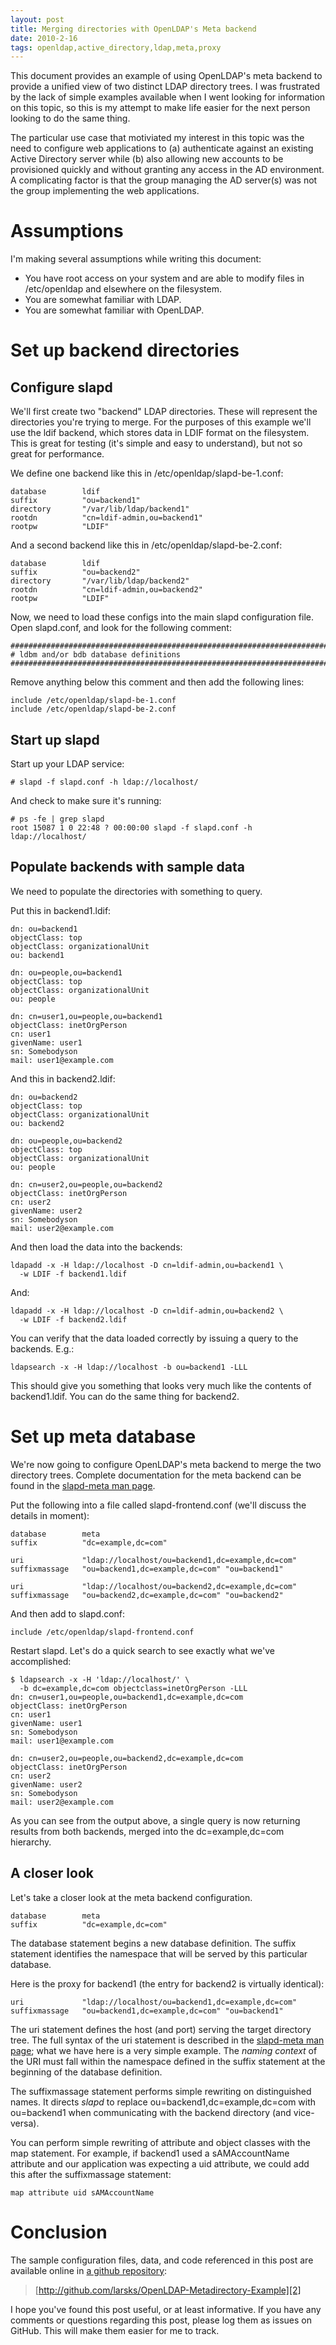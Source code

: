 ```yaml
---
layout: post
title: Merging directories with OpenLDAP's Meta backend
date: 2010-2-16
tags: openldap,active_directory,ldap,meta,proxy
---
```


This document provides an example of using OpenLDAP's meta backend to provide a unified view of two distinct LDAP directory trees. I was frustrated by the lack of simple examples available when I went looking for information on this topic, so this is my attempt to make life easier for the next person looking to do the same thing.

The particular use case that motiviated my interest in this topic was the need to configure web applications to (a) authenticate against an existing Active Directory server while (b) also allowing new accounts to be provisioned quickly and without granting any access in the AD environment. A complicating factor is that the group managing the AD server(s) was not the group implementing the web applications.

# Assumptions

I'm making several assumptions while writing this document:

  - You have root access on your system and are able to modify files in /etc/openldap and elsewhere on the filesystem.
  - You are somewhat familiar with LDAP.
  - You are somewhat familiar with OpenLDAP.

# Set up backend directories

## Configure slapd

We'll first create two "backend" LDAP directories. These will represent the directories you're trying to merge. For the purposes of this example we'll use the ldif backend, which stores data in LDIF format on the filesystem. This is great for testing (it's simple and easy to understand), but not so great for performance.

We define one backend like this in /etc/openldap/slapd-be-1.conf:
    
    
    database        ldif
    suffix          "ou=backend1"
    directory       "/var/lib/ldap/backend1"
    rootdn          "cn=ldif-admin,ou=backend1"
    rootpw          "LDIF"
    

And a second backend like this in /etc/openldap/slapd-be-2.conf:
    
    
    database        ldif
    suffix          "ou=backend2"
    directory       "/var/lib/ldap/backend2"
    rootdn          "cn=ldif-admin,ou=backend2"
    rootpw          "LDIF"
    

Now, we need to load these configs into the main slapd configuration file. Open slapd.conf, and look for the following comment:
    
    
    #######################################################################
    # ldbm and/or bdb database definitions
    #######################################################################
    

Remove anything below this comment and then add the following lines:
    
    
    include /etc/openldap/slapd-be-1.conf
    include /etc/openldap/slapd-be-2.conf
    

## Start up slapd

Start up your LDAP service:
    
    
    # slapd -f slapd.conf -h ldap://localhost/
    

And check to make sure it's running:
    
    
    # ps -fe | grep slapd
    root 15087 1 0 22:48 ? 00:00:00 slapd -f slapd.conf -h ldap://localhost/
    

## Populate backends with sample data

We need to populate the directories with something to query.

Put this in backend1.ldif:
    
    
    dn: ou=backend1
    objectClass: top
    objectClass: organizationalUnit
    ou: backend1
    
    dn: ou=people,ou=backend1
    objectClass: top
    objectClass: organizationalUnit
    ou: people
    
    dn: cn=user1,ou=people,ou=backend1
    objectClass: inetOrgPerson
    cn: user1
    givenName: user1
    sn: Somebodyson
    mail: user1@example.com
    

And this in backend2.ldif:
    
    
    dn: ou=backend2
    objectClass: top
    objectClass: organizationalUnit
    ou: backend2
    
    dn: ou=people,ou=backend2
    objectClass: top
    objectClass: organizationalUnit
    ou: people
    
    dn: cn=user2,ou=people,ou=backend2
    objectClass: inetOrgPerson
    cn: user2
    givenName: user2
    sn: Somebodyson
    mail: user2@example.com
    

And then load the data into the backends:
    
    
    ldapadd -x -H ldap://localhost -D cn=ldif-admin,ou=backend1 \
      -w LDIF -f backend1.ldif
    

And:
    
    
    ldapadd -x -H ldap://localhost -D cn=ldif-admin,ou=backend2 \
      -w LDIF -f backend2.ldif
    

You can verify that the data loaded correctly by issuing a query to the backends. E.g.:
    
    
    ldapsearch -x -H ldap://localhost -b ou=backend1 -LLL
    

This should give you something that looks very much like the contents of backend1.ldif. You can do the same thing for backend2.

# Set up meta database

We're now going to configure OpenLDAP's meta backend to merge the two directory trees. Complete documentation for the meta backend can be found in the [slapd-meta man page][1].

Put the following into a file called slapd-frontend.conf (we'll discuss the details in moment):
    
    
    database        meta
    suffix          "dc=example,dc=com"
    
    uri             "ldap://localhost/ou=backend1,dc=example,dc=com"
    suffixmassage   "ou=backend1,dc=example,dc=com" "ou=backend1"
    
    uri             "ldap://localhost/ou=backend2,dc=example,dc=com"
    suffixmassage   "ou=backend2,dc=example,dc=com" "ou=backend2"
    

And then add to slapd.conf:
    
    
    include /etc/openldap/slapd-frontend.conf
    

Restart slapd. Let's do a quick search to see exactly what we've accomplished:
    
    
    $ ldapsearch -x -H 'ldap://localhost/' \
      -b dc=example,dc=com objectclass=inetOrgPerson -LLL
    dn: cn=user1,ou=people,ou=backend1,dc=example,dc=com
    objectClass: inetOrgPerson
    cn: user1
    givenName: user1
    sn: Somebodyson
    mail: user1@example.com
    
    dn: cn=user2,ou=people,ou=backend2,dc=example,dc=com
    objectClass: inetOrgPerson
    cn: user2
    givenName: user2
    sn: Somebodyson
    mail: user2@example.com
    

As you can see from the output above, a single query is now returning results from both backends, merged into the dc=example,dc=com hierarchy.

## A closer look

Let's take a closer look at the meta backend configuration.
    
    
    database        meta
    suffix          "dc=example,dc=com"
    

The database statement begins a new database definition. The suffix statement identifies the namespace that will be served by this particular database.

Here is the proxy for backend1 (the entry for backend2 is virtually identical):
    
    
    uri             "ldap://localhost/ou=backend1,dc=example,dc=com"
    suffixmassage   "ou=backend1,dc=example,dc=com" "ou=backend1"
    

The uri statement defines the host (and port) serving the target directory tree. The full syntax of the uri statement is described in the [slapd-meta man page][1]; what we have here is a very simple example. The _naming context_ of the URI must fall within the namespace defined in the suffix statement at the beginning of the database definition.

The suffixmassage statement performs simple rewriting on distinguished names. It directs _slapd_ to replace ou=backend1,dc=example,dc=com with ou=backend1 when communicating with the backend directory (and vice-versa).

You can perform simple rewriting of attribute and object classes with the map statement. For example, if backend1 used a sAMAccountName attribute and our application was expecting a uid attribute, we could add this after the suffixmassage statement:
    
    
    map attribute uid sAMAccountName
    

# Conclusion

The sample configuration files, data, and code referenced in this post are available online in [a github repository][2]:

> [http://github.com/larsks/OpenLDAP-Metadirectory-Example][2]

I hope you've found this post useful, or at least informative. If you have any comments or questions regarding this post, please log them as issues on GitHub. This will make them easier for me to track.

   [1]: http://www.openldap.org/software/man.cgi?query=slapd-meta&apropos=0&sektion=0&manpath=OpenLDAP+2.4-Release&format=html
   [2]: http://github.com/larsks/OpenLDAP-Metadirectory-Example

